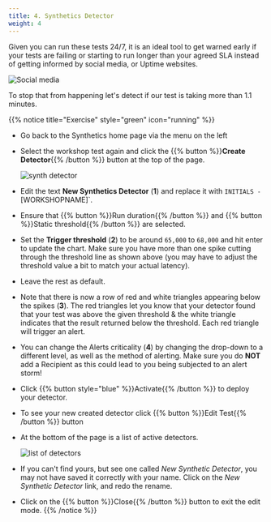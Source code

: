 ```yaml
---
title: 4. Synthetics Detector
weight: 4
---
```

Given you can run these tests 24/7, it is an ideal tool to get warned early if your tests are failing or starting to run longer than your agreed SLA instead of getting informed by social media, or Uptime websites.

![Social media](../images/social-media-post.png)

 To stop that from happening let's detect if our test is taking more than 1.1 minutes.

 {{% notice title="Exercise" style="green" icon="running" %}}

* Go back to the Synthetics home page via the menu on the left
* Select the workshop test again and click the {{% button %}}**Create Detector**{{% /button %}} button at the top of the page.

  ![synth detector](../images/synth-detector.png)
* Edit the text **New Synthetics Detector** (**1**) and replace it with `INITIALS -` [WORKSHOPNAME]`.
* Ensure that {{% button %}}Run duration{{% /button %}} and {{% button %}}Static threshold{{% /button %}} are selected.
* Set the **Trigger threshold** (**2**) to be around `65,000` to `68,000` and hit enter to update the chart.  Make sure you have more than one spike cutting through the threshold line as shown above (you may have to adjust the threshold value a bit to match your actual latency).
* Leave the rest as default.
* Note that there is now a row of red and white triangles appearing below the spikes (**3**). The red triangles let you know that your detector found that your test was above the given threshold & the white triangle indicates that the result returned below the threshold. Each red triangle will trigger an alert.
* You can change the Alerts criticality (**4**) by changing the drop-down to a different level, as well as the method of alerting.  Make sure you do **NOT** add a Recipient as this could lead to you being subjected to an alert storm!
* Click {{% button style="blue" %}}Activate{{% /button %}} to deploy your detector.
* To see your new created detector click {{% button %}}Edit Test{{% /button %}} button
* At the bottom of the page is a list of active detectors.

  ![list of detectors](../images/detector-list.png)

* If you can't find yours, but see one called *New Synthetic Detector*, you may not have saved it correctly with your name. Click on the *New Synthetic Detector* link, and redo the rename.
* Click on the {{% button %}}Close{{% /button %}} button to exit the edit mode.
{{% /notice %}}
